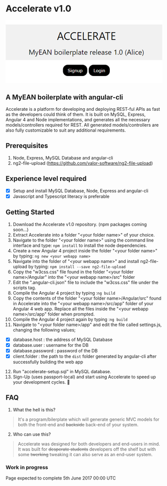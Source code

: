 # Accelerate v1.0
![Accelerate](https://github.com/MunchingRabbit/accelerate/blob/master/accelerate.PNG)

## A MyEAN boilerplate with angular-cli
Accelerate is a platform for developing and deploying REST-ful
APIs as fast as the developers could think of them. It is
built on MySQL, Express, Angular 4 and Node implementations, and 
generates all the necessary models/controllers required for REST. 
All generated models/controllers are also fully customizable
to suit any additional requirements. 

## Prerequisites
1) Node, Express, MySQL Database and angular-cli
2) ng2-file-upload (https://github.com/valor-software/ng2-file-upload)

## Experience level required
- [x] Setup and install MySQL Database, Node, Express and angular-cli
- [x] Javascript and Typescript literacy is preferable

## Getting Started
1) Download the Accelerate v1.0 repository. 
   (npm packages coming soon...)
2) Extract Accelerate into a folder "\<your folder name\>" of your 
   choice. 
3) Navigate to the folder "\<your folder name\>" using
   the command line interface and type: `npm install` to install 
   the node dependencies.
4) Create a new Angular 4 project inside the folder 
   "\<your folder name\>" by typing: `ng new <your webapp name>`
5) Navigate into the folder of "\<your webapp name\>" and install 
   ng2-file-upload by typing: `npm install --save ng2-file-upload`
6) Copy the "w3css.css" file found in the folder "\<your folder name\>/Angular"
   into the "\<your webapp name\>/src" folder
7) Edit the ".angular-cli.json" file to include the "w3css.css" file under 
   the scripts tag.
8) Compile the Angular 4 project by typing :`ng build`
9) Copy the contents of the folder "\<your folder name\>/Angular/src" found 
   in Accelerate into the "\<your webapp name\>/src/app" folder of your Angular 4
   web app. Replace all the files inside the "\<your webapp name\>/src/app"
   folder when prompted.
10) Compile the Angular 4 project again by typing :`ng build`
11) Navigate to "\<your folder name\>/app" and edit the file called 
   settings.js, changing the following values;
   - [x] database.host : the address of MySQL Database
   - [x] database.user : username for the DB
   - [x] database.password : password of the DB
   - [x] client.folder : the path to the `dist` folder generated
         by angular-cli after successfully building the web app
12) Run "accelerate-setup.sql" in MySQL database.
13) Sign-Up (uses passport-local) and start using Accelerate 
    to speed up your development cycles. :tada:

## FAQ
1) What the hell is this?
>It's a program/bilerplate which will generate generic MVC models
for both the front-end and ~~backside~~ back-end of your system.
2) Who can use this?
>Accelerate was designed for both developers and end-users in mind.
It was built for ~~desperate students~~ developers off the shelf but with 
some ~~twerking~~ tweaking it can also serve as an end-user system.

### Work in progress

Page expected to complete 5th June 2017 00:00 UTC 
